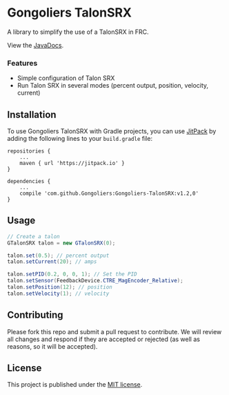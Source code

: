# Gongoliers TalonSRX

A library to simplify the use of a TalonSRX in FRC.

View the [JavaDocs](https://gongoliers.github.io/Gongoliers-TalonSRX).

### Features
- Simple configuration of Talon SRX
- Run Talon SRX in several modes (percent output, position, velocity, current)

## Installation
To use Gongoliers TalonSRX with Gradle projects, you can use [JitPack](https://jitpack.io/) by adding the following lines to your `build.gradle` file:

```Gradle
repositories {
    ...
    maven { url 'https://jitpack.io' }
}

dependencies {
    ...
    compile 'com.github.Gongoliers:Gongoliers-TalonSRX:v1.2,0'
}
```

## Usage
```Java
// Create a talon
GTalonSRX talon = new GTalonSRX(0);

talon.set(0.5); // percent output
talon.setCurrent(20); // amps

talon.setPID(0.2, 0, 0, 1); // Set the PID
talon.setSensor(FeedbackDevice.CTRE_MagEncoder_Relative);
talon.setPosition(12); // position
talon.setVelocity(1); // velocity

```

## Contributing
Please fork this repo and submit a pull request to contribute. We will review all changes and respond if they are accepted or rejected (as well as reasons, so it will be accepted).

## License
This project is published under the [MIT license](LICENSE).

